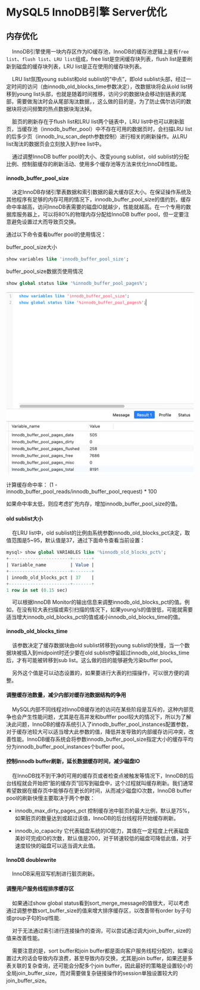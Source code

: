 # MySQL5 InnoDB引擎 Server优化  <!-- {docsify-ignore-all} -->


## 内存优化

&nbsp; &nbsp; InnoDB引擎使用一块内存区作为IO缓存池，InnoDB的缓存池逻辑上是有`free list`、`flush list`、`LRU list`组成，free list是空闲缓存块列表，flush list是要刷新到磁盘的缓存块列表，LRU list是正在使用的缓存块列表。

&nbsp; &nbsp; LRU list氛围young sublist和old sublist的“中点”，即old sublist头部，经过一定时间的访问（由innodb_old_blocks_time参数决定），改数据块将会从old list转移到young list头部，也就是随着时间推移，访问少的数据块会移动到链表的尾部，需要做淘汰时会从尾部淘汰数据，，这么做的目的是，为了防止偶尔访问的数据块将访问频繁的热点数据块淘汰掉。

&nbsp; &nbsp; 脏页的刷新存在于flush list和LRU list两个链表中，LRU list中也可以刷新脏页，当缓存池（innodb_buffer_pool）中不存在可用的数据页时，会扫描LRU list的后多少页（innodb_lru_scan_depth参数控制）进行相关的刷新操作。从LRU list淘汰的数据页会立刻放入到free list中。

&nbsp; &nbsp; 通过调整InnoDB buffer pool的大小、改变young sublist，old sublist的分配比例、控制脏缓存的刷新活动、使用多个缓存池等方法来优化InnoDB性能。

#### innodb_buffer_pool_size

&nbsp; &nbsp; 决定InnoDB存储引擎表数据和索引数据的最大缓存区大小。在保证操作系统及其他程序有足够的内存可用的情况下，innodb_buffer_pool_size的值约到，缓存命中率越高，访问InnoDB表需要的磁盘IO就越少，性能就越高。在一个专用的数据库服务器上，可以将80%的物理内存分配给InnoDB buffer pool，但一定要注意避免设置过大而导致页交换。

通过以下命令查看buffer pool的使用情况：

buffer_pool_size大小
```sql
show variables like 'innodb_buffer_pool_size';
```
buffer_pool_size数据页使用情况
```sql
show global status like '%innodb_buffer_pool_pages%';
```

![avatar](../../../_media/image/mysql/server/bufferpool.png)

计算缓存命中率：
(1 - innodb_buffer_pool_reads/innodb_buffer_pool_request) * 100

如果命中率太低，则应考虑扩充内存，增加innodb_buffer_pool_size的值。

#### old sublist大小

&nbsp; &nbsp; 在LRU list中，old sublist的比例由系统参数innodb_old_blocks_pct决定，取值范围是5~95，默认值是37，通过下面命令查看当前设置：

```sql
mysql> show global VARIABLES like '%innodb_old_blocks_pct%';
+-----------------------+-------+
| Variable_name         | Value |
+-----------------------+-------+
| innodb_old_blocks_pct | 37    |
+-----------------------+-------+
1 row in set (0.15 sec)
```
&nbsp; &nbsp; 可以根据InnoDB Monitor的输出信息来调整innodb_old_blocks_pct的值。例如，在没有较大表扫描或索引扫描的情况下，如果young/s的值很低，可能就需要适当增大innodb_old_blocks_pct的值或减小innodb_old_blocks_time的值。

#### innodb_old_blocks_time

&nbsp; &nbsp; 该参数决定了缓存数据块由old sublist转移到young sublist的快慢，当一个数据块被插入到midpoint时还少要在old sublist停留超过innodb_old_blocks_time后，才有可能被转移到sub list。这么做的目的能够避免污染buffer pool。

&nbsp; &nbsp; 另外这个值是可以动态设置的，如果要进行大表的扫描操作，可以很方便的调整。

#### 调整缓存池数量，减少内部对缓存池数据结构的争用

&nbsp; &nbsp; MySQL内部不同线程对InnoDB缓存池的访问在某些阶段是互斥的，这种内部竞争也会产生性能问题，尤其是在高并发和bufffer pool较大的情况下，所以为了解决此问题，InnoDB的缓存系统引入了innodb_buffer_pool_instances配置参数，对于缓存池较大可以适当增大此参数的值，降低并发导致的内部缓存访问冲突，改善性能。InnoDB缓存系统会将参数innodb_buffer_pool_size指定大小的缓存平均分为innodb_buffer_pool_instances个buffer pool。

#### 控制innodb buffer刷新，延长数据缓存时间，减少磁盘IO

&nbsp; &nbsp; 在InnoDB找不到干净的可用的缓存页或者检查点被触发等情况下，InnoDB的后台线程就会开始把“脏的缓存页”回写到磁盘中，这个过程就叫缓存刷新。我们通常希望数据在缓存页中能够存在更长的时间，从而减少磁盘IO次数，InnoDB buffer pool的刷新快慢主要取决于两个参数：

- innodb_max_dirty_pages_pct
  控制缓存池中脏页的最大比例，默认是75%，如果脏页的数量达到或超过该值，InnoDB的后台线程将开始缓存刷新。

- innodb_io_capacity
  它代表磁盘系统的IO能力，其值在一定程度上代表磁盘美妙可完成IO的次数，默认值是200，对于转速较低的磁盘可降低此值，对于速度较快的磁盘可以适当调大此值。

#### InnoDB doublewrite

&nbsp; &nbsp; InnoDB采用双写机制进行脏页刷新。


#### 调整用户服务线程排序缓存区

&nbsp; &nbsp; 如果通过show global status看到sort_merge_message的值很大，可以考虑通过调整参数sort_buffer_size的值来增大排序缓存区，以改善带有order by子句或group子句的sql性能.


&nbsp; &nbsp; 对于无法通过索引进行连接操作的查询，可以尝试通过调大join_buffer_size的值来改善性能。

&nbsp; &nbsp; 需要注意的是，sort buffer和join buffer都是面向客户服务线程分配的，如果设置过大的话会导致内存浪费，甚至导致内存交换，尤其是join buffer，如果还是多表关联的复杂查询，还可能会分配多个join buffer，因此最好的策略是设置较小的全局join_buffer_size，而对需要做复杂链接操作的session单独设置较大的join_buffer_size。